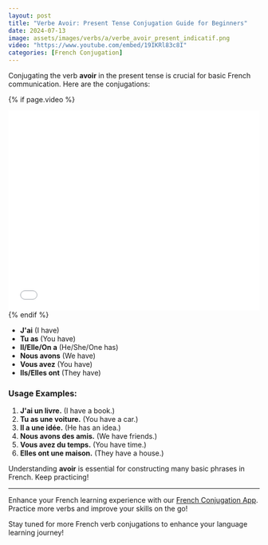 ```yaml
---
layout: post
title: "Verbe Avoir: Present Tense Conjugation Guide for Beginners"
date: 2024-07-13
image: assets/images/verbs/a/verbe_avoir_present_indicatif.png
video: "https://www.youtube.com/embed/19IKRl83c8I"
categories: [French Conjugation]
---
```


Conjugating the verb **avoir** in the present tense is crucial for basic French communication. Here are the conjugations:

<!-- Video Embed Section -->
{% if page.video %}
<div class="video-embed">
  <iframe width="100%" height="400" src="{{ page.video | escape }}" frameborder="0" allowfullscreen></iframe>
</div>
{% endif %}

- **J'ai** (I have)
- **Tu as** (You have)
- **Il/Elle/On a** (He/She/One has)
- **Nous avons** (We have)
- **Vous avez** (You have)
- **Ils/Elles ont** (They have)

### Usage Examples:

1. **J'ai un livre.** (I have a book.)
2. **Tu as une voiture.** (You have a car.)
3. **Il a une idée.** (He has an idea.)
4. **Nous avons des amis.** (We have friends.)
5. **Vous avez du temps.** (You have time.)
6. **Elles ont une maison.** (They have a house.)

Understanding **avoir** is essential for constructing many basic phrases in French. Keep practicing!

---

Enhance your French learning experience with our [French Conjugation App]({{site.appStore.url}}). Practice more verbs and improve your skills on the go!

Stay tuned for more French verb conjugations to enhance your language learning journey!
